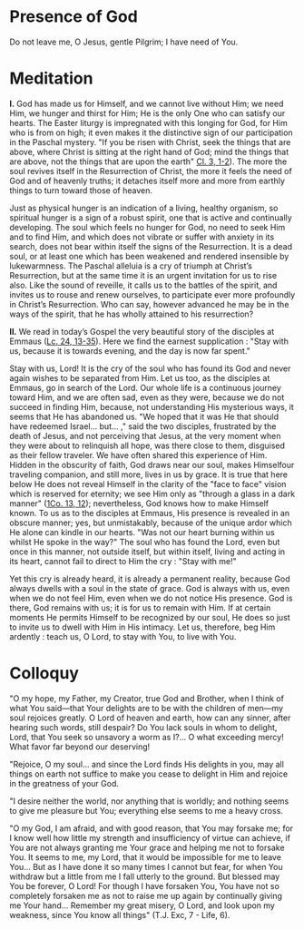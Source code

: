 # Presence of God

Do not leave me, O Jesus, gentle Pilgrim; I have need of You.

# Meditation

**I.** God has made us for Himself, and we cannot live without Him; we need Him, we hunger and thirst for Him; He is the only One who can satisfy our hearts. The Easter liturgy is impregnated with this longing for God, for Him who is from on high; it even makes it the distinctive sign of our participation in the Paschal mystery. "If you be risen with Christ, seek the things that are above, where Christ is sitting at the right hand of God; mind the things that are above, not the things that are upon the earth" [Cl. 3, 1-2](https://vulgata.online/bible/Cl.3?ed=DR2&vfn=DR2.Cl.3.1-2:vs)). The more the soul revives itself in the Resurrection of Christ, the more it feels the need of God and of heavenly truths; it detaches itself more and more from earthly things to turn toward those of heaven.

Just as physical hunger is an indication of a living, healthy organism, so spiritual hunger is a sign of a robust spirit, one that is active and continually developing. The soul which feels no hunger for God, no need to seek Him and to find Him, and which does not vibrate or suffer with anxiety in its search, does not bear within itself the signs of the Resurrection. It is a dead soul, or at least one which has been weakened and rendered insensible by lukewarmness. The Paschal alleluia is a cry of triumph at Christ’s Resurrection, but at the same time it is an urgent invitation for us to rise also. Like the sound of reveille, it calls us to the battles of the spirit, and invites us to rouse and renew ourselves, to participate ever more profoundly in Christ’s Resurrection. Who can say, however advanced he may be in the ways of the spirit, that he has wholly attained to his resurrection?

**II.** We read in today’s Gospel the very beautiful story of the disciples at Emmaus ([Lc. 24, 13-35](https://vulgata.online/bible/Lc.24?ed=DR2&vfn=DR2.Lc.24.13-35:vs)). Here we find the earnest supplication : "Stay with us, because it is towards evening, and the day is now far spent."

Stay with us, Lord! It is the cry of the soul who has found its God and never again wishes to be separated from Him. Let us too, as the disciples at Emmaus, go in search of the Lord. Our whole life is a continuous journey toward Him, and we are often sad, even as they were, because we do not succeed in finding Him, because, not understanding His mysterious ways, it seems that He has abandoned us. "We hoped that it was He that should have redeemed Israel... but... ," said the two disciples, frustrated by the death of Jesus, and not perceiving that Jesus, at the very moment when they were about to relinquish all hope, was there close to them, disguised as their fellow traveler. We have often shared this experience of Him. Hidden in the obscurity of faith, God draws near our soul, makes Himselfour traveling companion, and still more, lives in us by grace. It is true that here below He does not reveal Himself in the clarity of the "face to face" vision which is reserved for eternity; we see Him only as "through a glass in a dark manner" ([1Co. 13, 12](https://vulgata.online/bible/1Co.13?ed=DR2&vfn=DR2.1Co.13.12:vs)); nevertheless, God knows how to make Himself known. To us as to the disciples at Emmaus, His presence is revealed in an obscure manner; yes, but unmistakably, because of the unique ardor which He alone can kindle in our hearts. "Was not our heart burning within us whilst He spoke in the way?" The soul who has found the Lord, even but once in this manner, not outside itself, but within itself, living and acting in its heart, cannot fail to direct to Him the cry : "Stay with me!"

Yet this cry is already heard, it is already a permanent reality, because God always dwells with a soul in the state of grace. God is always with us, even when we do not feel Him, even when we do not notice His presence. God is there, God remains with us; it is for us to remain with Him. If at certain moments He permits Himself to be recognized by our soul, He does so just to invite us to dwell with Him in His intimacy. Let us, therefore, beg Him ardently : teach us, O Lord, to stay with You, to live with You.

# Colloquy

"O my hope, my Father, my Creator, true God and Brother, when I think of what You said—that Your delights are to be with the children of men—my soul rejoices greatly. O Lord of heaven and earth, how can any sinner, after hearing such words, still despair? Do You lack souls in whom to delight, Lord, that You seek so unsavory a worm as I?... O what exceeding mercy! What favor far beyond our deserving!

"Rejoice, O my soul... and since the Lord finds His delights in you, may all things on earth not suffice to make you cease to delight in Him and rejoice in the greatness of your God.

"I desire neither the world, nor anything that is worldly; and nothing seems to give me pleasure but You; everything else seems to me a heavy cross.

"O my God, I am afraid, and with good reason, that You may forsake me; for I know well how little my strength and insufficiency of virtue can achieve, if You are not always granting me Your grace and helping me not to forsake You. It seems to me, my Lord, that it would be impossible for me to leave You... But as I have done it so many times I cannot but fear, for when You withdraw but a little from me I fall utterly to the ground. But blessed may You be forever, O Lord! For though I have forsaken You, You have not so completely forsaken me as not to raise me up again by continually giving me Your hand... Remember my great misery, O Lord, and look upon my weakness, since You know all things" (T.J. Exc, 7 - Life, 6).
